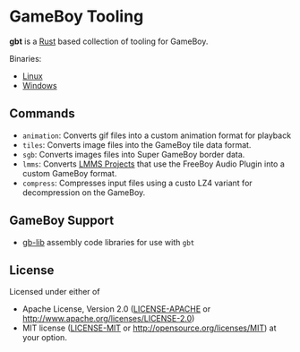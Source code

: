 # GameBoy Tooling

**gbt** is a [Rust](https://rust-lang.org) based collection of tooling for GameBoy.

Binaries:

- [Linux](https://gitlab.com/BonsaiDen/gbc-rs/-/jobs/artifacts/master/raw/gbt/target/x86_64-unknown-linux-musl/release/gbt?job=linux-musl)
- [Windows](https://gitlab.com/BonsaiDen/gbc-rs/-/jobs/artifacts/master/raw/gbt/target/x86_64-pc-windows-gnu/release/gbt.exe?job=windows-mingw)

## Commands

- `animation`: Converts gif files into a custom animation format for playback
- `tiles`: Converts image files into the GameBoy tile data format.
- `sgb`: Converts images files into Super GameBoy border data.
- `lmms`: Converts [LMMS Projects](https://lmms.io/) that use the FreeBoy Audio Plugin into a custom GameBoy format.
- `compress`: Compresses input files using a custo LZ4 variant for decompression on the GameBoy.

## GameBoy Support 

- [gb-lib](https://gitlab.com/BonsaiDen/gb-lib) assembly code libraries for use with `gbt`

## License

Licensed under either of
 * Apache License, Version 2.0 ([LICENSE-APACHE](LICENSE-APACHE) or http://www.apache.org/licenses/LICENSE-2.0)
 * MIT license ([LICENSE-MIT](LICENSE-MIT) or http://opensource.org/licenses/MIT)
at your option.

